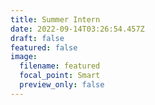 ```yaml
---
title: Summer Intern
date: 2022-09-14T03:26:54.457Z
draft: false
featured: false
image:
  filename: featured
  focal_point: Smart
  preview_only: false
---
```

